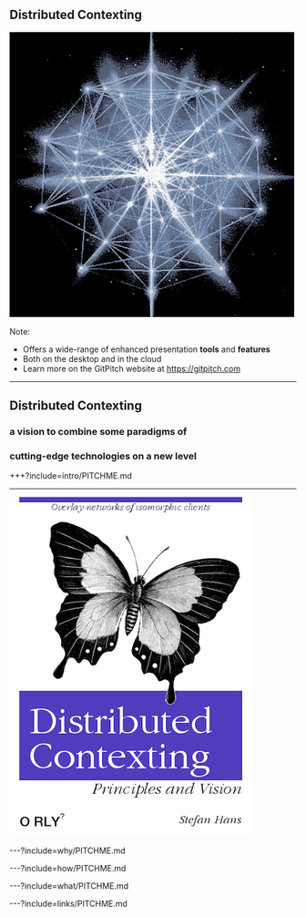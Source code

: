 ## Distributed Contexting

![animated-network-sphere](assets/image/animated-network-sphere.gif)

Note:

- Offers a wide-range of enhanced presentation **tools** and **features**
- Both on the desktop and in the cloud
- Learn more on the GitPitch website at https://gitpitch.com

---

## Distributed Contexting

### a vision to combine some paradigms of
### cutting-edge technologies on a new level


+++?include=intro/PITCHME.md

---

![Distributed Contexting](assets/image/Distributed-Contexting.png)

---?include=why/PITCHME.md

---?include=how/PITCHME.md

---?include=what/PITCHME.md

---?include=links/PITCHME.md

